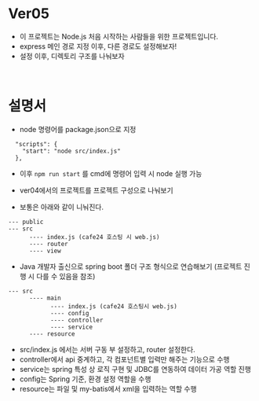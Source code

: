 # Ver05

- 이 프로젝트는 Node.js 처음 시작하는 사람들을 위한 프로젝트입니다.
- express 메인 경로 지정 이후, 다른 경로도 설정해보자!
- 설정 이후, 디렉토리 구조를 나눠보자

<br/>

# 설명서 

- node 명령어를 package.json으로 지정

```
  "scripts": {
    "start": "node src/index.js"
  },
```

- 이후 `npm run start` 를 cmd에 명령어 입력 시 node 실행 가능

- ver04에서의 프로젝트를 프로젝트 구성으로 나눠보기

- 보통은 아래와 같이 니눠진다.

```
--- public
--- src
      ---- index.js (cafe24 호스팅 시 web.js)
      ---- router
      ---- view
```

- Java 개발자 출신으로 spring boot 폴더 구조 형식으로 연습해보기 (프로젝트 진행 시 다를 수 있음을 참조)

```
--- src
      ---- main
            ---- index.js (cafe24 호스팅시 web.js)
            ---- config
            ---- controller
            ---- service
      ---- resource
```


- src/index.js 에서는 서버 구동 부 설정하고, router 설정한다.
- controller에서 api 중계하고, 각 컴포넌트별 입력만 해주는 기능으로 수행
- service는 spring 특성 상 로직 구현 및 JDBC를 연동하여 데이터 가공 역할 진행
- config는 Spring 기준, 환경 설정 역할을 수행
- resource는 파일 및 my-batis에서 xml을 입력하는 역할 수행
